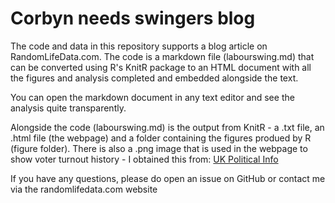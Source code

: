 Corbyn needs swingers blog
==========================
  
The code and data in this repository supports a blog article on RandomLifeData.com. The code is a markdown file (labourswing.md) that can be converted using R's KnitR package to an HTML document with all the figures and analysis completed and embedded alongside the text. 

You can open the markdown document in any text editor and see the analysis quite transparently. 

Alongside the code (labourswing.md) is the output from KnitR - a .txt file, an .html file (the webpage) and a folder containing the figures produed by R (figure folder). There is also a .png image that is used in the webpage to show voter turnout history - I obtained this from: <a href="http://www.ukpolitical.info/Turnout45.htm">UK Political Info</a>

If you have any questions, please do open an issue on GitHub or contact me via the randomlifedata.com website

